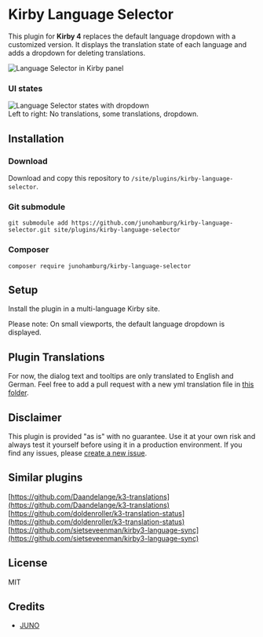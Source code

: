# Kirby Language Selector

This plugin for **Kirby 4** replaces the default language dropdown with a customized version. It displays the translation state of each language and adds a dropdown for deleting translations.

![Language Selector in Kirby panel](https://github.com/junohamburg/kirby-language-selector/assets/77532479/e98737f6-3985-404e-bd61-cf5a34770294)

### UI states
![Language Selector states with dropdown](https://github.com/junohamburg/kirby-language-selector/assets/77532479/94fa33f0-e981-41b2-82fb-b673d1cd4c28)<br>
Left to right: No translations, some translations, dropdown.


## Installation

### Download

Download and copy this repository to `/site/plugins/kirby-language-selector`.

### Git submodule

```
git submodule add https://github.com/junohamburg/kirby-language-selector.git site/plugins/kirby-language-selector
```

### Composer

```
composer require junohamburg/kirby-language-selector
```

## Setup

Install the plugin in a multi-language Kirby site.

Please note: On small viewports, the default language dropdown is displayed.

## Plugin Translations

For now, the dialog text and tooltips are only translated to English and German. Feel free to add a pull request with a new yml translation file in [this folder](https://github.com/junohamburg/kirby-language-selector/tree/main/translations).

## Disclaimer

This plugin is provided "as is" with no guarantee. Use it at your own risk and always test it yourself before using it in a production environment. If you find any issues, please [create a new issue](https://github.com/junohamburg/kirby-language-selector/issues/new).

## Similar plugins

[https://github.com/Daandelange/k3-translations](https://github.com/Daandelange/k3-translations)<br>
[https://github.com/doldenroller/k3-translation-status](https://github.com/doldenroller/k3-translation-status)<br>
[https://github.com/sietseveenman/kirby3-language-sync](https://github.com/sietseveenman/kirby3-language-sync)<br>

## License

MIT

## Credits

- [JUNO](https://juno-hamburg.com)
